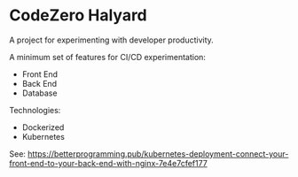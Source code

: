# CodeZero Halyard

A project for experimenting with developer productivity.

A minimum set of features for CI/CD experimentation:

* Front End
* Back End
* Database

Technologies:

* Dockerized
* Kubernetes

See: https://betterprogramming.pub/kubernetes-deployment-connect-your-front-end-to-your-back-end-with-nginx-7e4e7cfef177
